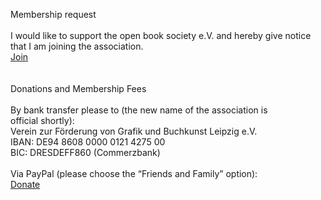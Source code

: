 Membership request  
\
I would like to support the open book society e.V. and hereby give notice that I am joining the association.  
[Join](https://forms.gle/cbyK2GpbFPEC9jvG9)  
\
\
Donations and Membership Fees  
\
By bank transfer please to (the new name of the association is official shortly):  
Verein zur Förderung von Grafik und Buchkunst Leipzig e.V.  
IBAN: DE94 8608 0000 0121 4275 00  
BIC: DRESDEFF860 (Commerzbank)  
\
Via PayPal (please choose the “Friends and Family” option):  
[Donate](https://paypal.me/openbooksociety)
